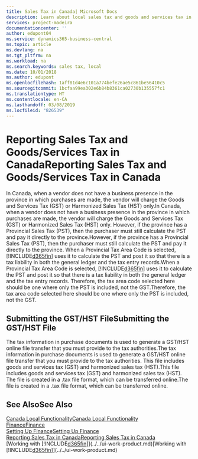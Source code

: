 ```yaml
---
title: Sales Tax in Canada| Microsoft Docs
description: Learn about local sales tax and goods and services tax in Canada.
services: project-madeira
documentationcenter: ''
author: edupont04
ms.service: dynamics365-business-central
ms.topic: article
ms.devlang: na
ms.tgt_pltfrm: na
ms.workload: na
ms.search.keywords: sales tax, local
ms.date: 10/01/2018
ms.author: edupont
ms.openlocfilehash: 1aff81d4e6c101a774befe26ae5c861be56410c5
ms.sourcegitcommit: 1bcfaa99ea302e6b84b8361ca02730b135557fc1
ms.translationtype: HT
ms.contentlocale: en-CA
ms.lasthandoff: 03/08/2019
ms.locfileid: "826539"
---
```

# <a name="reporting-sales-tax-and-goodsservices-tax-in-canada"></a><span data-ttu-id="7b4dd-103">Reporting Sales Tax and Goods/Services Tax in Canada</span><span class="sxs-lookup"><span data-stu-id="7b4dd-103">Reporting Sales Tax and Goods/Services Tax in Canada</span></span>
<span data-ttu-id="7b4dd-104">In Canada, when a vendor does not have a business presence in the province in which purchases are made, the vendor will charge the Goods and Services Tax (GST) or Harmonized Sales Tax (HST) only.</span><span class="sxs-lookup"><span data-stu-id="7b4dd-104">In Canada, when a vendor does not have a business presence in the province in which purchases are made, the vendor will charge the Goods and Services Tax (GST) or Harmonized Sales Tax (HST) only.</span></span> <span data-ttu-id="7b4dd-105">However, if the province has a Provincial Sales Tax (PST), then the purchaser must still calculate the PST and pay it directly to the province.</span><span class="sxs-lookup"><span data-stu-id="7b4dd-105">However, if the province has a Provincial Sales Tax (PST), then the purchaser must still calculate the PST and pay it directly to the province.</span></span> <span data-ttu-id="7b4dd-106">When a Provincial Tax Area Code is selected, [!INCLUDE[d365fin](../../includes/d365fin_md.md)] uses it to calculate the PST and post it so that there is a tax liability in both the general ledger and the tax entry records.</span><span class="sxs-lookup"><span data-stu-id="7b4dd-106">When a Provincial Tax Area Code is selected, [!INCLUDE[d365fin](../../includes/d365fin_md.md)] uses it to calculate the PST and post it so that there is a tax liability in both the general ledger and the tax entry records.</span></span> <span data-ttu-id="7b4dd-107">Therefore, the tax area code selected here should be one where only the PST is included, not the GST.</span><span class="sxs-lookup"><span data-stu-id="7b4dd-107">Therefore, the tax area code selected here should be one where only the PST is included, not the GST.</span></span>  

## <a name="submitting-the-gsthst-file"></a><span data-ttu-id="7b4dd-108">Submitting the GST/HST File</span><span class="sxs-lookup"><span data-stu-id="7b4dd-108">Submitting the GST/HST File</span></span>
<span data-ttu-id="7b4dd-109">The tax information in purchase documents is used to generate a GST/HST online file transfer that you must provide to the tax authorities.</span><span class="sxs-lookup"><span data-stu-id="7b4dd-109">The tax information in purchase documents is used to generate a GST/HST online file transfer that you must provide to the tax authorities.</span></span> <span data-ttu-id="7b4dd-110">This file includes goods and services tax (GST) and harmonized sales tax (HST).</span><span class="sxs-lookup"><span data-stu-id="7b4dd-110">This file includes goods and services tax (GST) and harmonized sales tax (HST).</span></span> <span data-ttu-id="7b4dd-111">The file is created in a .tax file format, which can be transferred online.</span><span class="sxs-lookup"><span data-stu-id="7b4dd-111">The file is created in a .tax file format, which can be transferred online.</span></span>  

## <a name="see-also"></a><span data-ttu-id="7b4dd-112">See Also</span><span class="sxs-lookup"><span data-stu-id="7b4dd-112">See Also</span></span>
[<span data-ttu-id="7b4dd-113">Canada Local Functionality</span><span class="sxs-lookup"><span data-stu-id="7b4dd-113">Canada Local Functionality</span></span>](canada-local-functionality.md)  
[<span data-ttu-id="7b4dd-114">Finance</span><span class="sxs-lookup"><span data-stu-id="7b4dd-114">Finance</span></span>](../../finance.md)  
[<span data-ttu-id="7b4dd-115">Setting Up Finance</span><span class="sxs-lookup"><span data-stu-id="7b4dd-115">Setting Up Finance</span></span>](../../finance-setup-finance.md)  
[<span data-ttu-id="7b4dd-116">Reporting Sales Tax in Canada</span><span class="sxs-lookup"><span data-stu-id="7b4dd-116">Reporting Sales Tax in Canada</span></span>](ca-sales-tax.md)  
<span data-ttu-id="7b4dd-117">[Working with [!INCLUDE[d365fin](../../includes/d365fin_md.md)]](../../ui-work-product.md)</span><span class="sxs-lookup"><span data-stu-id="7b4dd-117">[Working with [!INCLUDE[d365fin](../../includes/d365fin_md.md)]](../../ui-work-product.md)</span></span>
